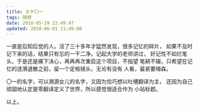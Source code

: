 ```yaml
---
title: 关于〇一
tags: 随想
date: 2018-05-29 22:49:47
updated: 2018-06-01 11:49:00
---
```


一直是后知后觉的人。活了三十多年才猛然发现，很多记忆的碎片，
如果不及时记下来的话，结果只有忘的一干二净。记起大学的老师讲过，
好记性不如烂笔头，于是还是痛下决心，再再再次重启这个项目，不指望
笔耕不辍，只希望在记忆的涟漪退散之前，留一个定格镜头，无论有没有
人看，最紧要嗨森。

〇一的名字，可以溯源女儿的名字，又因为恰巧想以吐槽翻译为主，
还因为自己顽固地认定是零翻译定义了世界，所以感觉很适合作为
小站标题。

以上。